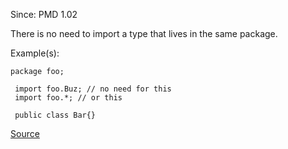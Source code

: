 Since: PMD 1.02

There is no need to import a type that lives in the same package.

Example(s):
```
package foo;
 
 import foo.Buz; // no need for this
 import foo.*; // or this
 
 public class Bar{}
```

[Source](https://pmd.github.io/pmd-5.6.1/pmd-java/rules/java/imports.html#ImportFromSamePackage)
